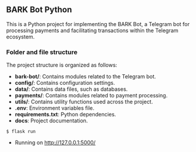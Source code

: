 ## BARK Bot Python

This is a Python project for implementing the BARK Bot, a Telegram bot for processing payments and facilitating transactions within the Telegram ecosystem.

### Folder and file structure

The project structure is organized as follows:

- **bark-bot/**: Contains modules related to the Telegram bot.
- **config/**: Contains configuration settings.
- **data/**: Contains data files, such as databases.
- **payments/**: Contains modules related to payment processing.
- **utils/**: Contains utility functions used across the project.
- **.env**: Environment variables file.
- **requirements.txt**: Python dependencies.
- **docs**: Project documentation.

```command
$ flask run
```
  * Running on http://127.0.0.1:5000/